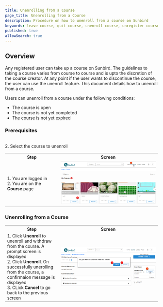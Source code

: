 ```yaml
---
title: Unenrolling from a Course
page_title: Unenrolling from a Course
description: Procedure on how to unenroll from a course on Sunbird
keywords: leave course, quit course, unenroll course, unregister course
published: true
allowSearch: true
---
```

## Overview

Any registered user can take up a course on Sunbird. The guidelines to taking a course varies from course to course and is upto the discretion of the course creator. At any point if the user wants to discontinue the course, the user can use the unenroll feature. This document details how to unenroll from a course.

Users can unenroll from a course under the following conditions:

- The course is open
- The course is not yet completed
- The course is not yet expired

### Prerequisites

<table>
  <tr>
    <th style="width:35%;">Step</th>
    <th style="width:65%;">Screen</th>
  </tr>
  <tr>
    <td>1. You are logged in <br>2. You are on the <b>Course</b> page </td>
    <br>2. Select the course to unenroll
      <td><img src="features-documentation/images/course/unenroll1.png"></td>
  </tr>
</table>

### Unenrolling from a Course

<table>
  <tr>
    <th style="width:35%;">Step</th>
    <th style="width:65%;">Screen</th>
  </tr>
  <tr>
    <td>1. Click <b>Unenroll</b> to unenroll and withdraw from the course. A prompt screen is displayed
    <br>2. Click <b>Unenroll</b>. On successfully unerolling from the course, a confirmaion message is displayed 
    <br>3. CLick <b>Cancel</b> to go back to the previous screen
     <td><img src="features-documentation/images/course/unenroll2.png"></td>
  </tr>
</table>